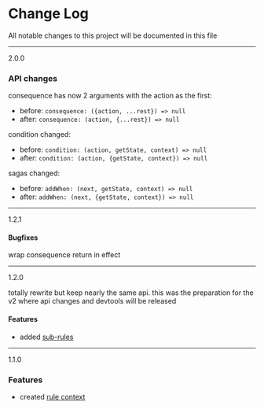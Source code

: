 # Change Log

All notable changes to this project will be documented in this file

-----------------

2.0.0

### API changes

consequence has now 2 arguments with the action as the first:

- before: `consequence: ({action, ...rest}) => null`
- after: `consequence: (action, {...rest}) => null`

condition changed:

- before: `condition: (action, getState, context) => null`
- after: `condition: (action, {getState, context}) => null`

sagas changed:

- before: `addWhen: (next, getState, context) => null`
- after: `addWhen: (next, {getState, context}) => null`

-----------------

1.2.1

#### Bugfixes

wrap consequence return in effect


-----------------

1.2.0

totally rewrite but keep nearly the same api. this was the preparation for the v2 where api changes and devtools will be released

#### Features

- added [sub-rules](https://redux-ruleset.netlify.com/docs/advancedConcepts/sub_rules.html)


-----------------

1.1.0

### Features

- created [rule context](https://redux-ruleset.netlify.com/docs/advancedConcepts/context.html)

